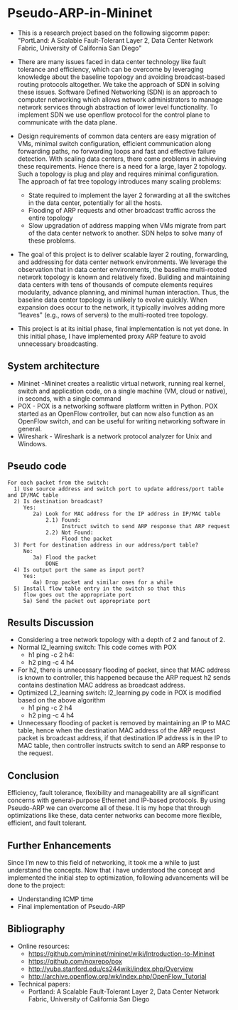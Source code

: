 Pseudo-ARP-in-Mininet
=====================

* This is a research project based on the following sigcomm paper:
  "PortLand: A Scalable Fault-Tolerant Layer 2, Data Center Network Fabric, University of California San Diego"
* There are many issues faced in data center technology like fault tolerance and efficiency, which can be overcome by leveraging knowledge about the baseline topology and avoiding broadcast-based routing protocols altogether. We take the approach of SDN in solving these issues. Software Defined Networking (SDN) is an approach to computer networking which allows network administrators to manage network services through abstraction of lower level functionality. To implement SDN we use openflow protocol for the control plane to communicate with the data plane.

* Design requirements of common data centers are easy migration of VMs, minimal switch configuration, efficient communication along forwarding paths, no forwarding loops and fast and effective failure detection. With scaling data centers, there come problems in achieving these requirements. Hence there is a need for a large, layer 2 topology. Such a topology is plug and play and requires minimal configuration.
The approach of fat tree topology introduces many scaling problems:
  - State required to implement the layer 2 forwarding at all the switches in the data center, potentially for all the hosts.
  - Flooding of ARP requests and other broadcast traffic across the entire topology
  - Slow upgradation of address mapping when VMs migrate from part of the data center network to another.
SDN helps to solve many of these problems.

* The goal of this project is to deliver scalable layer 2 routing, forwarding, and addressing for data center network environments. We leverage the observation that in data center environments, the baseline multi-rooted network topology is known and relatively fixed. Building and maintaining data centers with tens of thousands of compute elements requires modularity, advance planning, and minimal human interaction. Thus, the baseline data center topology is unlikely to evolve quickly. When expansion does occur to the network, it typically involves adding more “leaves" (e.g., rows of servers) to the multi-rooted tree topology.

* This project is at its initial phase, final implementation is not yet done. In this initial phase, I have implemented proxy ARP feature to avoid unnecessary broadcasting. 

System architecture
-------------------
* Mininet -Mininet creates a realistic virtual network, running real kernel, switch and application code, on a single machine (VM, cloud or native), in seconds, with a single command
* POX - POX is a networking software platform written in Python. POX started as an OpenFlow controller, but can now also function as an OpenFlow switch, and can be useful for writing networking software in general.
* Wireshark - Wireshark is a network protocol analyzer for Unix and Windows. 

Pseudo code
------------

	For each packet from the switch:
	  1) Use source address and switch port to update address/port table and IP/MAC table
	  2) Is destination broadcast?
	     Yes:
	        2a) Look for MAC address for the IP address in IP/MAC table
			    2.1) Found:
			    	 Instruct switch to send ARP response that ARP request
			    2.2) Not Found:
					 Flood the packet
	  3) Port for destination address in our address/port table?
	     No:
	        3a) Flood the packet
	            DONE
	  4) Is output port the same as input port?
	     Yes:
	        4a) Drop packet and similar ones for a while
	  5) Install flow table entry in the switch so that this
	     flow goes out the appropriate port
	     5a) Send the packet out appropriate port

Results Discussion
------------------
* Considering a tree network topology with a depth of 2 and fanout of 2. 
* Normal l2_learning switch: This code comes with POX
  * h1 ping -c 2 h4:
  * h2 ping -c 4 h4
* For  h2, there is unnecessary flooding of packet, since that MAC address is known to controller, this happened because the ARP request h2 sends contains destination MAC address as broadcast address.
* Optimized L2_learning switch: l2_learning.py code in POX is modified based on the above algorithm
  * h1 ping -c 2 h4
  * h2 ping -c 4 h4
* Unnecessary flooding of packet is removed by maintaining an IP to MAC table, hence when the destination MAC address of the ARP request packet is broadcast address, if that destination IP address is in the IP to MAC table, then controller instructs switch to send an ARP response to the request. 

Conclusion
----------
Efficiency, fault tolerance, flexibility and manageability are all significant concerns with general-purpose Ethernet and IP-based protocols. By using Pseudo-ARP we can overcome all of these. It is my hope that through optimizations like these, data center networks can become more flexible, efficient, and fault tolerant.

Further Enhancements
---------------------
Since I’m new to this field of networking, it took me a while to just understand the concepts. Now that i have understood the concept and implemented the initial step to optimization, following advancements will be done to the project:
  * Understanding ICMP time
  * Final implementation of Pseudo-ARP

Bibliography
---------------
* Online resources:
  * https://github.com/mininet/mininet/wiki/Introduction-to-Mininet
  * https://github.com/noxrepo/pox
  * http://yuba.stanford.edu/cs244wiki/index.php/Overview
  * http://archive.openflow.org/wk/index.php/OpenFlow_Tutorial
* Technical papers:
  * Portland: A Scalable Fault-Tolerant Layer 2, Data Center Network Fabric, University of California San Diego

